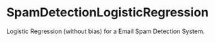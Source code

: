 # SpamDetectionLogisticRegression
Logistic Regression (without bias) for a Email Spam Detection System.
